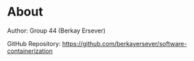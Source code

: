 # About
Author: Group 44 (Berkay Ersever)

GitHub Repository: https://github.com/berkayersever/software-containerization